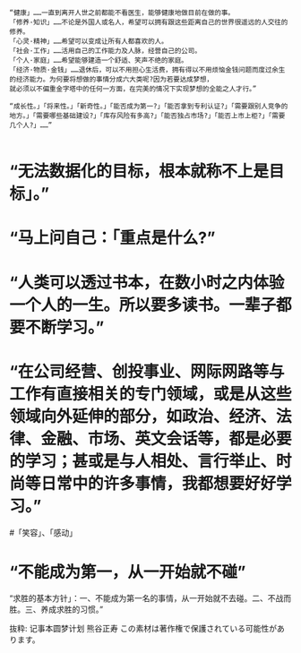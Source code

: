 ```
“健康」……一直到离开人世之前都能不看医生，能够健康地做目前在做的事。
「修养·知识」……不论是外国人或名人，希望可以拥有跟这些距离自己的世界很遥远的人交往的修养。
「心灵·精神」……希望可以变成让所有人都喜欢的人。
「社会·工作」……活用自己的工作能力及人脉，经营自己的公司。
「个人·家庭」……希望能够建造一个舒适、笑声不绝的家庭。
「经济·物质·金钱」……退休后，可以不用担心生活费，拥有得以不用烦恼金钱问题而度过余生的经济能力。为何要将想做的事情分成六大类呢?因为若要达成梦想，
就必须以不偏重金字塔中的任何一方面，在完美的情况下实现梦想的全能之人才行。”

“成长性。」「将来性。」「新奇性。」「能否成为第一?」「能否拿到专利认证?」「需要跟别人竞争的地方。」「需要哪些基础建设?」「库存风险有多高?」「能否独占市场?」「能否上市上柜?」「需要几个人?」……”


```

# “无法数据化的目标，根本就称不上是目标」。”

# “马上问自己：「重点是什么?”

# “人类可以透过书本，在数小时之内体验一个人的一生。所以要多读书。一辈子都要不断学习。”

# “在公司经营、创投事业、网际网路等与工作有直接相关的专门领域，或是从这些领域向外延伸的部分，如政治、经济、法律、金融、市场、英文会话等，都是必要的学习；甚或是与人相处、言行举止、时尚等日常中的许多事情，我都想要好好学习。”

#「笑容」、「感动」

# “不能成为第一，从一开始就不碰”

“求胜的基本方针」：一、不能成为第一名的事情，从一开始就不去碰。二、不战而胜。三、养成求胜的习惯。”

抜粋:
记事本圆梦计划
熊谷正寿
この素材は著作権で保護されている可能性があります。
